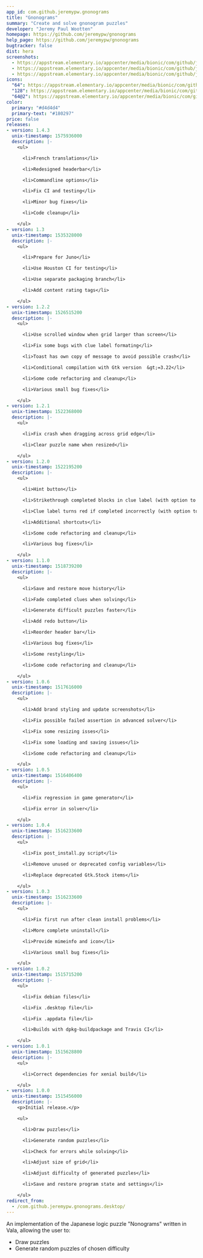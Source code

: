 ```yaml
---
app_id: com.github.jeremypw.gnonograms
title: "Gnonograms"
summary: "Create and solve gnonogram puzzles"
developer: "Jeremy Paul Wootten"
homepage: https://github.com/jeremypw/gnonograms
help_page: https://github.com/jeremypw/gnonograms
bugtracker: false
dist: hera
screenshots:
  - https://appstream.elementary.io/appcenter/media/bionic/com/github/jeremypw.gnonograms/08A839FFB669B68461F264264E01D16C/screenshots/image-1_orig.png
  - https://appstream.elementary.io/appcenter/media/bionic/com/github/jeremypw.gnonograms/08A839FFB669B68461F264264E01D16C/screenshots/image-2_orig.png
  - https://appstream.elementary.io/appcenter/media/bionic/com/github/jeremypw.gnonograms/08A839FFB669B68461F264264E01D16C/screenshots/image-3_orig.png
icons:
  "64": https://appstream.elementary.io/appcenter/media/bionic/com/github/jeremypw.gnonograms/08A839FFB669B68461F264264E01D16C/icons/64x64/com.github.jeremypw.gnonograms_com.github.jeremypw.gnonograms.png
  "128": https://appstream.elementary.io/appcenter/media/bionic/com/github/jeremypw.gnonograms/08A839FFB669B68461F264264E01D16C/icons/128x128/com.github.jeremypw.gnonograms_com.github.jeremypw.gnonograms.png
  "64@2": https://appstream.elementary.io/appcenter/media/bionic/com/github/jeremypw.gnonograms/08A839FFB669B68461F264264E01D16C/icons/64x64@2/com.github.jeremypw.gnonograms_com.github.jeremypw.gnonograms.png
color:
  primary: "#d4d4d4"
  primary-text: "#180297"
price: false
releases:
- version: 1.4.3
  unix-timestamp: 1575936000
  description: |-
    <ul>

      <li>French translations</li>

      <li>Redesigned headerbar</li>

      <li>Commandline options</li>

      <li>Fix CI and testing</li>

      <li>Minor bug fixes</li>

      <li>Code cleanup</li>

    </ul>
- version: 1.3
  unix-timestamp: 1535328000
  description: |-
    <ul>

      <li>Prepare for Juno</li>

      <li>Use Houston CI for testing</li>

      <li>Use separate packaging branch</li>

      <li>Add content rating tags</li>

    </ul>
- version: 1.2.2
  unix-timestamp: 1526515200
  description: |-
    <ul>

      <li>Use scrolled window when grid larger than screen</li>

      <li>Fix some bugs with clue label formating</li>

      <li>Toast has own copy of message to avoid possible crash</li>

      <li>Conditional compilation with Gtk version  &gt;=3.22</li>

      <li>Some code refactoring and cleanup</li>

      <li>Various small bug fixes</li>

    </ul>
- version: 1.2.1
  unix-timestamp: 1522368000
  description: |-
    <ul>

      <li>Fix crash when dragging across grid edge</li>

      <li>Clear puzzle name when resized</li>

    </ul>
- version: 1.2.0
  unix-timestamp: 1522195200
  description: |-
    <ul>

      <li>Hint button</li>

      <li>Strikethrough completed blocks in clue label (with option to disable)</li>

      <li>Clue label turns red if completed incorrectly (with option to disable)</li>

      <li>Additional shortcuts</li>

      <li>Some code refactoring and cleanup</li>

      <li>Various bug fixes</li>

    </ul>
- version: 1.1.0
  unix-timestamp: 1518739200
  description: |-
    <ul>

      <li>Save and restore move history</li>

      <li>Fade completed clues when solving</li>

      <li>Generate difficult puzzles faster</li>

      <li>Add redo button</li>

      <li>Reorder header bar</li>

      <li>Various bug fixes</li>

      <li>Some restyling</li>

      <li>Some code refactoring and cleanup</li>

    </ul>
- version: 1.0.6
  unix-timestamp: 1517616000
  description: |-
    <ul>

      <li>Add brand styling and update screenshots</li>

      <li>Fix possible failed assertion in advanced solver</li>

      <li>Fix some resizing isses</li>

      <li>Fix some loading and saving issues</li>

      <li>Some code refactoring and cleanup</li>

    </ul>
- version: 1.0.5
  unix-timestamp: 1516406400
  description: |-
    <ul>

      <li>Fix regression in game generator</li>

      <li>Fix error in solver</li>

    </ul>
- version: 1.0.4
  unix-timestamp: 1516233600
  description: |-
    <ul>

      <li>Fix post_install.py script</li>

      <li>Remove unused or deprecated config variables</li>

      <li>Replace deprecated Gtk.Stock items</li>

    </ul>
- version: 1.0.3
  unix-timestamp: 1516233600
  description: |-
    <ul>

      <li>Fix first run after clean install problems</li>

      <li>More complete uninstall</li>

      <li>Provide mimeinfo and icon</li>

      <li>Various small bug fixes</li>

    </ul>
- version: 1.0.2
  unix-timestamp: 1515715200
  description: |-
    <ul>

      <li>Fix debian files</li>

      <li>Fix .desktop file</li>

      <li>Fix .appdata file</li>

      <li>Builds with dpkg-buildpackage and Travis CI</li>

    </ul>
- version: 1.0.1
  unix-timestamp: 1515628800
  description: |-
    <ul>

      <li>Correct dependencies for xenial build</li>

    </ul>
- version: 1.0.0
  unix-timestamp: 1515456000
  description: |-
    <p>Initial release.</p>

    <ul>

      <li>Draw puzzles</li>

      <li>Generate random puzzles</li>

      <li>Check for errors while solving</li>

      <li>Adjust size of grid</li>

      <li>Adjust difficulty of generated puzzles</li>

      <li>Save and restore program state and settings</li>

    </ul>
redirect_from:
  - /com.github.jeremypw.gnonograms.desktop/
---
```


<p>An implementation of the Japanese logic puzzle &quot;Nonograms&quot; written in Vala, allowing the user to:</p>
<ul>
  <li>Draw puzzles</li>
  <li>Generate random puzzles of chosen difficulty</li>
</ul>